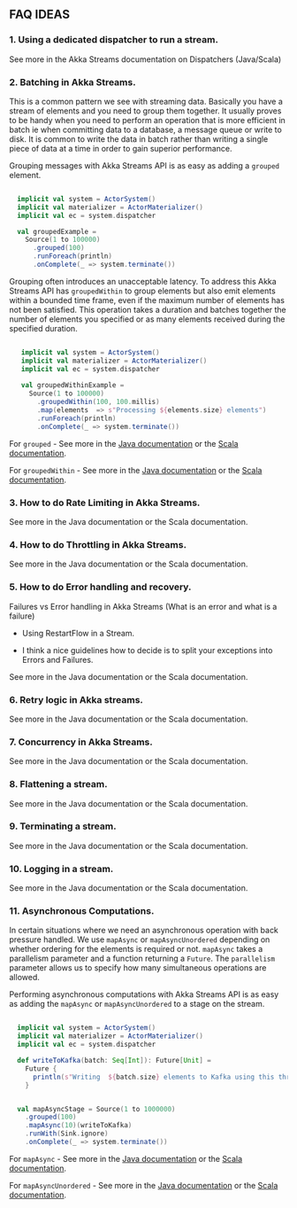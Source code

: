 ## FAQ  IDEAS

### 1. Using a dedicated dispatcher to run a stream.

See more in the Akka Streams documentation on Dispatchers (Java/Scala) 

### 2. Batching  in Akka Streams. 

This is a common pattern we see with streaming data. Basically you have a stream of elements and you need to group them together. 
It usually proves to be handy when you need to perform an operation that is more efficient in batch ie 
when committing data to a database, a message queue or write to disk. It is common to write the data in batch rather 
than writing a single piece of data at a time in order to gain superior performance. 

Grouping messages with Akka Streams API is as easy as adding a ```grouped``` element. 

```scala

  implicit val system = ActorSystem()
  implicit val materializer = ActorMaterializer()
  implicit val ec = system.dispatcher

  val groupedExample =
    Source(1 to 100000)
      .grouped(100)
      .runForeach(println)
      .onComplete(_ => system.terminate())

```

Grouping often introduces an unacceptable latency. To address this Akka Streams API has ```groupedWithin``` to group elements 
but also emit elements within a bounded time frame, even if the maximum number of elements has not been satisfied. This operation takes a duration
and batches together the number of elements you specified or as many elements received during the specified duration. 

```scala

   implicit val system = ActorSystem()
   implicit val materializer = ActorMaterializer()
   implicit val ec = system.dispatcher
 
   val groupedWithinExample =
     Source(1 to 100000)
       .groupedWithin(100, 100.millis)
       .map(elements  => s"Processing ${elements.size} elements")
       .runForeach(println)
       .onComplete(_ => system.terminate())

```

For ```grouped``` - See more in the [Java documentation](http://doc.akka.io/docs/akka/current/java/stream/stages-overview.html#grouped ) or the [Scala documentation](http://doc.akka.io/docs/akka/current/scala/stream/stages-overview.html#grouped ). 

For ```groupedWithin``` - See more in the [Java documentation](http://doc.akka.io/docs/akka/current/java/stream/stages-overview.html#grouped ) or the [Scala documentation](http://doc.akka.io/docs/akka/current/scala/stream/stages-overview.html#groupedwithin). 

### 3. How to do Rate Limiting in Akka Streams. 



See more in the Java documentation or the Scala documentation.

### 4. How to do Throttling in Akka Streams. 

See more in the Java documentation or the Scala documentation.

### 5. How to do Error handling and recovery. 

Failures vs Error handling in Akka Streams (What is an error and what is a failure)

- Using RestartFlow in a Stream.

- I think a nice guidelines how to decide is to split your exceptions into Errors and Failures. 


See more in the Java documentation or the Scala documentation.

### 6. Retry logic in Akka streams. 

See more in the Java documentation or the Scala documentation.

### 7. Concurrency in Akka Streams.

See more in the Java documentation or the Scala documentation.

### 8. Flattening a stream.

See more in the Java documentation or the Scala documentation.

### 9. Terminating a stream.

See more in the Java documentation or the Scala documentation.

### 10. Logging in a stream.

See more in the Java documentation or the Scala documentation.

### 11. Asynchronous Computations.

In certain situations where we need  an asynchronous operation with back pressure handled. We use
```mapAsync```  or ```mapAsyncUnordered``` depending on whether ordering for the elements is required or not. 
```mapAsync``` takes a parallelism parameter and a function returning a ```Future```. The ```parallelism``` parameter 
allows us to specify how many simultaneous operations are allowed. 

Performing asynchronous computations with Akka Streams API is as easy as adding the ```mapAsync``` or ```mapAsyncUnordered``` to a stage on the stream. 


```scala

  implicit val system = ActorSystem()
  implicit val materializer = ActorMaterializer()
  implicit val ec = system.dispatcher

  def writeToKafka(batch: Seq[Int]): Future[Unit] =
    Future {
      println(s"Writing  ${batch.size} elements to Kafka using this thread ->  ${Thread.currentThread().getName}")
    }


  val mapAsyncStage = Source(1 to 1000000)
    .grouped(100)
    .mapAsync(10)(writeToKafka)
    .runWith(Sink.ignore)
    .onComplete(_ => system.terminate())

```


For ```mapAsync``` - See more in the [Java documentation](http://doc.akka.io/docs/akka/current/java/stream/stages-overview.html#mapasync ) or the [Scala documentation](http://doc.akka.io/docs/akka/current/scala/stream/stages-overview.html#mapasync ). 

For ```mapAsyncUnordered``` - See more in the [Java documentation](http://doc.akka.io/docs/akka/current/java/stream/stages-overview.html#mapasyncunordered ) or the [Scala documentation](http://doc.akka.io/docs/akka/current/scala/stream/stages-overview.html#mapasyncunordered).

